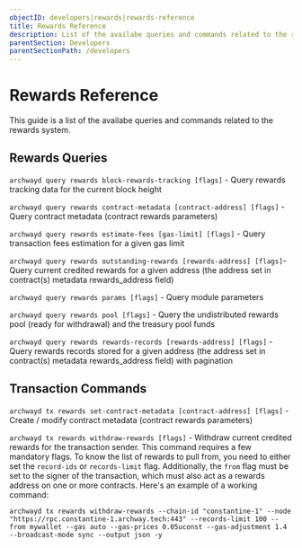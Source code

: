 ```yaml
---
objectID: developers|rewards|rewards-reference
title: Rewards Reference
description: List of the availabe queries and commands related to the rewards system
parentSection: Developers
parentSectionPath: /developers
---
```


# Rewards Reference

This guide is a list of the availabe queries and commands related to the rewards system.

## Rewards Queries

`archwayd query rewards block-rewards-tracking [flags]` - Query rewards tracking data for the current block height

`archwayd query rewards contract-metadata [contract-address] [flags]` - Query contract metadata (contract rewards parameters)

`archwayd query rewards estimate-fees [gas-limit] [flags]` - Query transaction fees estimation for a given gas limit

`archwayd query rewards outstanding-rewards [rewards-address] [flags]`- Query current credited rewards for a given address (the address set in contract(s) metadata rewards_address field)

`archwayd query rewards params [flags]` - Query module parameters

`archwayd query rewards pool [flags]` - Query the undistributed rewards pool (ready for withdrawal) and the treasury pool funds

`archwayd query rewards rewards-records [rewards-address] [flags]` - Query rewards records stored for a given address (the address set in contract(s) metadata rewards_address field) with pagination

## Transaction Commands

`archwayd tx rewards set-contract-metadata [contract-address] [flags]` - Create / modify contract metadata (contract rewards parameters)

`archwayd tx rewards withdraw-rewards [flags]` - Withdraw current credited rewards for the transaction sender. This command requires a few mandatory flags. To know the list of rewards to pull from, you need to either set the `record-ids` or `records-limit` flag. Additionally, the `from` flag must be set to the signer of the transaction, which must also act as a rewards address on one or more contracts. Here's an example of a working command:

```
archwayd tx rewards withdraw-rewards --chain-id "constantine-1" --node "https://rpc.constantine-1.archway.tech:443" --records-limit 100 --from mywallet --gas auto --gas-prices 0.05uconst --gas-adjustment 1.4 --broadcast-mode sync --output json -y
```
